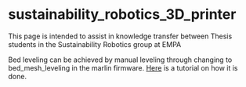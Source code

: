 # sustainability_robotics_3D_printer
This page is intended to assist in knowledge transfer between Thesis students in the Sustainability Robotics group at EMPA

Bed leveling can be achieved by manual leveling through changing to bed_mesh_leveling in the marlin firmware. [Here](https://all3dp.com/2/mesh-bed-leveling-all-you-need-to-know/) is a tutorial on how it is done.
